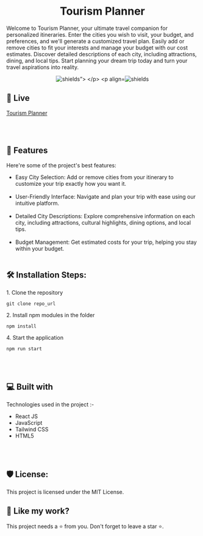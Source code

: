 <h1 align="center" id="title">Tourism Planner</h1>

<p id="description">Welcome to Tourism Planner, your ultimate travel companion for personalized itineraries. Enter the cities you wish to visit, your budget, and preferences, and we'll generate a customized travel plan. Easily add or remove cities to fit your interests and manage your budget with our cost estimates. Discover detailed descriptions of each city, including attractions, dining, and local tips. Start planning your dream trip today and turn your travel aspirations into reality.</p>

<p align="center">
  <img src="https://img.shields.io/badge/License-MIT-green" alt="shields”>
</p>
<p align="center"><img src="https://img.shields.io/badge/License-AGPL-blue" alt="shields"></p>

<h2>🚀 Live </h2>

[Tourism Planner](https://tourism-planner-fxwkzrl7l-tanya13agarwals-projects.vercel.app/)

  
<br></br>
  
<h2>🧐 Features</h2>

Here're some of the project's best features:

*   Easy City Selection: Add or remove cities from your itinerary to customize your trip exactly how you want it.
<br></br>
*  User-Friendly Interface: Navigate and plan your trip with ease using our intuitive platform.
<br></br>
*   Detailed City Descriptions: Explore comprehensive information on each city, including attractions, cultural highlights, dining options, and local tips.
<br></br>
*   Budget Management: Get estimated costs for your trip, helping you stay within your budget.
<br></br>


<h2>🛠️ Installation Steps:</h2>

<p>1. Clone the repository</p>

```
git clone repo_url
```

<p>2. Install npm modules in the folder</p>

```
npm install
```


<p>4. Start the application</p>

```
npm run start
```

  
  
<br></br>

<h2>💻 Built with</h2>

Technologies used in the project :-

*   React JS 
*   JavaScript
*   Tailwind CSS
*   HTML5

<br></br>

<h2>🛡️ License:</h2>

This project is licensed under the MIT License.

<h2>💖 Like my work?</h2>

This project needs a ⭐️ from you. Don't forget to leave a star ⭐️.
